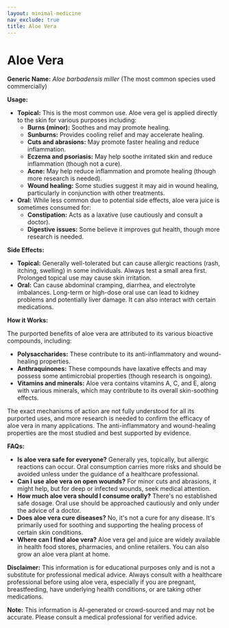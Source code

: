 ```yaml
---
layout: minimal-medicine
nav_exclude: true
title: Aloe Vera
---
```


# Aloe Vera

**Generic Name:**  *Aloe barbadensis miller* (The most common species used commercially)


**Usage:**

* **Topical:**  This is the most common use. Aloe vera gel is applied directly to the skin for various purposes including:
    * **Burns (minor):**  Soothes and may promote healing.
    * **Sunburns:**  Provides cooling relief and may accelerate healing.
    * **Cuts and abrasions:**  May promote faster healing and reduce inflammation.
    * **Eczema and psoriasis:**  May help soothe irritated skin and reduce inflammation (though not a cure).
    * **Acne:** May help reduce inflammation and promote healing (though more research is needed).
    * **Wound healing:**  Some studies suggest it may aid in wound healing, particularly in conjunction with other treatments.
* **Oral:** While less common due to potential side effects, aloe vera juice is sometimes consumed for:
    * **Constipation:**  Acts as a laxative (use cautiously and consult a doctor).
    * **Digestive issues:** Some believe it improves gut health, though more research is needed.


**Side Effects:**

* **Topical:** Generally well-tolerated but can cause allergic reactions (rash, itching, swelling) in some individuals.  Always test a small area first.  Prolonged topical use may cause skin irritation.
* **Oral:**  Can cause abdominal cramping, diarrhea, and electrolyte imbalances.  Long-term or high-dose oral use can lead to kidney problems and potentially liver damage.  It can also interact with certain medications.


**How it Works:**

The purported benefits of aloe vera are attributed to its various bioactive compounds, including:

* **Polysaccharides:**  These contribute to its anti-inflammatory and wound-healing properties.
* **Anthraquinones:** These compounds have laxative effects and may possess some antimicrobial properties (though research is ongoing).
* **Vitamins and minerals:**  Aloe vera contains vitamins A, C, and E, along with various minerals, which may contribute to its overall skin-soothing effects.

The exact mechanisms of action are not fully understood for all its purported uses, and more research is needed to confirm the efficacy of aloe vera in many applications.  The anti-inflammatory and wound-healing properties are the most studied and best supported by evidence.


**FAQs:**

* **Is aloe vera safe for everyone?**  Generally yes, topically, but allergic reactions can occur. Oral consumption carries more risks and should be avoided unless under the guidance of a healthcare professional.
* **Can I use aloe vera on open wounds?**  For minor cuts and abrasions, it might help, but for deep or infected wounds, seek medical attention.
* **How much aloe vera should I consume orally?**  There's no established safe dosage. Oral use should be approached cautiously and only under the advice of a doctor.
* **Does aloe vera cure diseases?** No, it's not a cure for any disease. It's primarily used for soothing and supporting the healing process of certain skin conditions.
* **Where can I find aloe vera?**  Aloe vera gel and juice are widely available in health food stores, pharmacies, and online retailers.  You can also grow an aloe vera plant at home.

**Disclaimer:** This information is for educational purposes only and is not a substitute for professional medical advice. Always consult with a healthcare professional before using aloe vera, especially if you are pregnant, breastfeeding, have underlying health conditions, or are taking other medications.


**Note:** This information is AI-generated or crowd-sourced and may not be accurate. Please consult a medical professional for verified advice.
